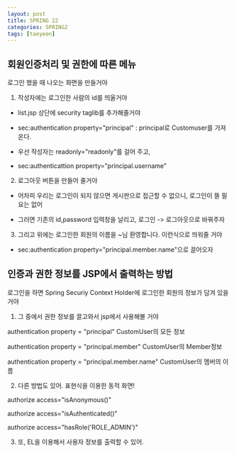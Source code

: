 ```yaml
---
layout: post
title: SPRING 22
categories: SPRING2
tags: [taeyeon]
---
```



## 회원인증처리 및 권한에 따른 메뉴

로그인 했을 때 나오는 화면을 만들거야

1. 작성자에는 로그인한 사람의 id를 띄울거야

- list.jsp 상단에 security taglib를 추가해줄거야

- sec:authentication property="principal" : principal로 Customuser를 가져온다.

- 우선 작성자는 readonly="readonly"를 걸어 주고,

- sec:authenticattion property="principal.username"

2. 로그아웃 버튼을 만들어 줄거야

- 어차피 우리는 로그인이 되지 않으면 게시판으로 접근할 수 없으니, 로그인이 뜰 필요는 없어

- 그러면 기존의 id,password 입력창을 날리고, 로그인 -> 로그아웃으로 바꿔주자

3. 그리고 위에는 로그인한 회원의 이름을 ~님 환영합니다. 이런식으로 띄워줄 거야

- sec:authentication property="principal.member.name"으로 끌어오자



## 인증과 권한 정보를 JSP에서 출력하는 방법

로그인을 하면 Spring Securiy Context Holder에 로그인한 회원의 정보가 담겨 있을 거야

1. 그 중에서 권한 정보를 끌고와서 jsp에서 사용해볼 거야

authentication property = "principal" CustomUser의 모든 정보

authentication property = "principal.member" CustomUser의 Member정보

authentication property = "principal.member.name" CustomUser의 멤버의 이름

2. 다른 방법도 있어. 표현식을 이용한 동적 화면!

authorize access="isAnonymous()"

authorize access="isAuthenticated()"

authorize access="hasRole('ROLE_ADMIN')"

3. 또, EL을 이용해서 사용자 정보를 출력할 수 있어.







